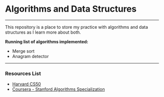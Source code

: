 # Algorithms and Data Structures

***

This repository is a place to store my practice with algorithms and data structures as I learn more about both.

**Running list of algorithms implemented:**

- Merge sort
- Anagram detector

***

### Resources List

- [Harvard CS50](https://cs50.harvard.edu/x/2022/)
- [Coursera - Stanford Algorithms Specialization](https://www.coursera.org/specializations/algorithms)
